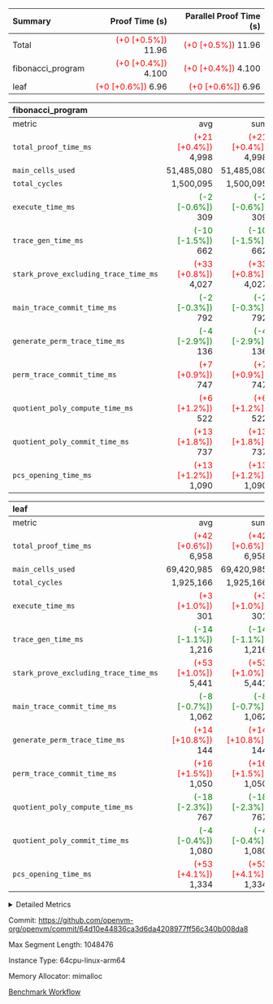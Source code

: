 | Summary | Proof Time (s) | Parallel Proof Time (s) |
|:---|---:|---:|
| Total | <span style='color: red'>(+0 [+0.5%])</span> 11.96 | <span style='color: red'>(+0 [+0.5%])</span> 11.96 |
| fibonacci_program | <span style='color: red'>(+0 [+0.4%])</span> 4.100 | <span style='color: red'>(+0 [+0.4%])</span> 4.100 |
| leaf | <span style='color: red'>(+0 [+0.6%])</span> 6.96 | <span style='color: red'>(+0 [+0.6%])</span> 6.96 |


| fibonacci_program |||||
|:---|---:|---:|---:|---:|
|metric|avg|sum|max|min|
| `total_proof_time_ms ` | <span style='color: red'>(+21 [+0.4%])</span> 4,998 | <span style='color: red'>(+21 [+0.4%])</span> 4,998 | <span style='color: red'>(+21 [+0.4%])</span> 4,998 | <span style='color: red'>(+21 [+0.4%])</span> 4,998 |
| `main_cells_used     ` |  51,485,080 |  51,485,080 |  51,485,080 |  51,485,080 |
| `total_cycles        ` |  1,500,095 |  1,500,095 |  1,500,095 |  1,500,095 |
| `execute_time_ms     ` | <span style='color: green'>(-2 [-0.6%])</span> 309 | <span style='color: green'>(-2 [-0.6%])</span> 309 | <span style='color: green'>(-2 [-0.6%])</span> 309 | <span style='color: green'>(-2 [-0.6%])</span> 309 |
| `trace_gen_time_ms   ` | <span style='color: green'>(-10 [-1.5%])</span> 662 | <span style='color: green'>(-10 [-1.5%])</span> 662 | <span style='color: green'>(-10 [-1.5%])</span> 662 | <span style='color: green'>(-10 [-1.5%])</span> 662 |
| `stark_prove_excluding_trace_time_ms` | <span style='color: red'>(+33 [+0.8%])</span> 4,027 | <span style='color: red'>(+33 [+0.8%])</span> 4,027 | <span style='color: red'>(+33 [+0.8%])</span> 4,027 | <span style='color: red'>(+33 [+0.8%])</span> 4,027 |
| `main_trace_commit_time_ms` | <span style='color: green'>(-2 [-0.3%])</span> 792 | <span style='color: green'>(-2 [-0.3%])</span> 792 | <span style='color: green'>(-2 [-0.3%])</span> 792 | <span style='color: green'>(-2 [-0.3%])</span> 792 |
| `generate_perm_trace_time_ms` | <span style='color: green'>(-4 [-2.9%])</span> 136 | <span style='color: green'>(-4 [-2.9%])</span> 136 | <span style='color: green'>(-4 [-2.9%])</span> 136 | <span style='color: green'>(-4 [-2.9%])</span> 136 |
| `perm_trace_commit_time_ms` | <span style='color: red'>(+7 [+0.9%])</span> 747 | <span style='color: red'>(+7 [+0.9%])</span> 747 | <span style='color: red'>(+7 [+0.9%])</span> 747 | <span style='color: red'>(+7 [+0.9%])</span> 747 |
| `quotient_poly_compute_time_ms` | <span style='color: red'>(+6 [+1.2%])</span> 522 | <span style='color: red'>(+6 [+1.2%])</span> 522 | <span style='color: red'>(+6 [+1.2%])</span> 522 | <span style='color: red'>(+6 [+1.2%])</span> 522 |
| `quotient_poly_commit_time_ms` | <span style='color: red'>(+13 [+1.8%])</span> 737 | <span style='color: red'>(+13 [+1.8%])</span> 737 | <span style='color: red'>(+13 [+1.8%])</span> 737 | <span style='color: red'>(+13 [+1.8%])</span> 737 |
| `pcs_opening_time_ms ` | <span style='color: red'>(+13 [+1.2%])</span> 1,090 | <span style='color: red'>(+13 [+1.2%])</span> 1,090 | <span style='color: red'>(+13 [+1.2%])</span> 1,090 | <span style='color: red'>(+13 [+1.2%])</span> 1,090 |

| leaf |||||
|:---|---:|---:|---:|---:|
|metric|avg|sum|max|min|
| `total_proof_time_ms ` | <span style='color: red'>(+42 [+0.6%])</span> 6,958 | <span style='color: red'>(+42 [+0.6%])</span> 6,958 | <span style='color: red'>(+42 [+0.6%])</span> 6,958 | <span style='color: red'>(+42 [+0.6%])</span> 6,958 |
| `main_cells_used     ` |  69,420,985 |  69,420,985 |  69,420,985 |  69,420,985 |
| `total_cycles        ` |  1,925,166 |  1,925,166 |  1,925,166 |  1,925,166 |
| `execute_time_ms     ` | <span style='color: red'>(+3 [+1.0%])</span> 301 | <span style='color: red'>(+3 [+1.0%])</span> 301 | <span style='color: red'>(+3 [+1.0%])</span> 301 | <span style='color: red'>(+3 [+1.0%])</span> 301 |
| `trace_gen_time_ms   ` | <span style='color: green'>(-14 [-1.1%])</span> 1,216 | <span style='color: green'>(-14 [-1.1%])</span> 1,216 | <span style='color: green'>(-14 [-1.1%])</span> 1,216 | <span style='color: green'>(-14 [-1.1%])</span> 1,216 |
| `stark_prove_excluding_trace_time_ms` | <span style='color: red'>(+53 [+1.0%])</span> 5,441 | <span style='color: red'>(+53 [+1.0%])</span> 5,441 | <span style='color: red'>(+53 [+1.0%])</span> 5,441 | <span style='color: red'>(+53 [+1.0%])</span> 5,441 |
| `main_trace_commit_time_ms` | <span style='color: green'>(-8 [-0.7%])</span> 1,062 | <span style='color: green'>(-8 [-0.7%])</span> 1,062 | <span style='color: green'>(-8 [-0.7%])</span> 1,062 | <span style='color: green'>(-8 [-0.7%])</span> 1,062 |
| `generate_perm_trace_time_ms` | <span style='color: red'>(+14 [+10.8%])</span> 144 | <span style='color: red'>(+14 [+10.8%])</span> 144 | <span style='color: red'>(+14 [+10.8%])</span> 144 | <span style='color: red'>(+14 [+10.8%])</span> 144 |
| `perm_trace_commit_time_ms` | <span style='color: red'>(+16 [+1.5%])</span> 1,050 | <span style='color: red'>(+16 [+1.5%])</span> 1,050 | <span style='color: red'>(+16 [+1.5%])</span> 1,050 | <span style='color: red'>(+16 [+1.5%])</span> 1,050 |
| `quotient_poly_compute_time_ms` | <span style='color: green'>(-18 [-2.3%])</span> 767 | <span style='color: green'>(-18 [-2.3%])</span> 767 | <span style='color: green'>(-18 [-2.3%])</span> 767 | <span style='color: green'>(-18 [-2.3%])</span> 767 |
| `quotient_poly_commit_time_ms` | <span style='color: green'>(-4 [-0.4%])</span> 1,080 | <span style='color: green'>(-4 [-0.4%])</span> 1,080 | <span style='color: green'>(-4 [-0.4%])</span> 1,080 | <span style='color: green'>(-4 [-0.4%])</span> 1,080 |
| `pcs_opening_time_ms ` | <span style='color: red'>(+53 [+4.1%])</span> 1,334 | <span style='color: red'>(+53 [+4.1%])</span> 1,334 | <span style='color: red'>(+53 [+4.1%])</span> 1,334 | <span style='color: red'>(+53 [+4.1%])</span> 1,334 |



<details>
<summary>Detailed Metrics</summary>

| group | real_layer_proof_time_ms | num_segments | keygen_time_ms | commit_exe_time_ms |
| --- | --- | --- | --- | --- |
| fibonacci_program |  | 1 | 390 | 6 | 
| leaf | 6,994 |  |  |  | 

| group | air_name | quotient_deg | interactions | constraints |
| --- | --- | --- | --- | --- |
| fibonacci_program | AccessAdapterAir<16> | 4 | 5 | 11 | 
| fibonacci_program | AccessAdapterAir<2> | 4 | 5 | 11 | 
| fibonacci_program | AccessAdapterAir<32> | 4 | 5 | 11 | 
| fibonacci_program | AccessAdapterAir<4> | 4 | 5 | 11 | 
| fibonacci_program | AccessAdapterAir<64> | 4 | 5 | 11 | 
| fibonacci_program | AccessAdapterAir<8> | 4 | 5 | 11 | 
| fibonacci_program | BitwiseOperationLookupAir<8> | 2 | 2 | 4 | 
| fibonacci_program | MemoryMerkleAir<8> | 4 | 4 | 38 | 
| fibonacci_program | PersistentBoundaryAir<8> | 4 | 3 | 5 | 
| fibonacci_program | PhantomAir | 4 | 3 | 4 | 
| fibonacci_program | Poseidon2PeripheryAir<BabyBearParameters>, 1> | 2 | 1 | 286 | 
| fibonacci_program | ProgramAir | 1 | 1 | 4 | 
| fibonacci_program | RangeTupleCheckerAir<2> | 1 | 1 | 4 | 
| fibonacci_program | Rv32HintStoreAir | 4 | 19 | 21 | 
| fibonacci_program | VariableRangeCheckerAir | 1 | 1 | 4 | 
| fibonacci_program | VmAirWrapper<Rv32BaseAluAdapterAir, BaseAluCoreAir<4, 8> | 4 | 19 | 30 | 
| fibonacci_program | VmAirWrapper<Rv32BaseAluAdapterAir, LessThanCoreAir<4, 8> | 4 | 17 | 35 | 
| fibonacci_program | VmAirWrapper<Rv32BaseAluAdapterAir, ShiftCoreAir<4, 8> | 4 | 23 | 84 | 
| fibonacci_program | VmAirWrapper<Rv32BranchAdapterAir, BranchEqualCoreAir<4> | 4 | 11 | 17 | 
| fibonacci_program | VmAirWrapper<Rv32BranchAdapterAir, BranchLessThanCoreAir<4, 8> | 4 | 13 | 32 | 
| fibonacci_program | VmAirWrapper<Rv32CondRdWriteAdapterAir, Rv32JalLuiCoreAir> | 4 | 10 | 15 | 
| fibonacci_program | VmAirWrapper<Rv32JalrAdapterAir, Rv32JalrCoreAir> | 4 | 16 | 16 | 
| fibonacci_program | VmAirWrapper<Rv32LoadStoreAdapterAir, LoadSignExtendCoreAir<4, 8> | 4 | 18 | 21 | 
| fibonacci_program | VmAirWrapper<Rv32LoadStoreAdapterAir, LoadStoreCoreAir<4> | 4 | 17 | 27 | 
| fibonacci_program | VmAirWrapper<Rv32MultAdapterAir, DivRemCoreAir<4, 8> | 4 | 25 | 72 | 
| fibonacci_program | VmAirWrapper<Rv32MultAdapterAir, MulHCoreAir<4, 8> | 4 | 24 | 23 | 
| fibonacci_program | VmAirWrapper<Rv32MultAdapterAir, MultiplicationCoreAir<4, 8> | 4 | 19 | 13 | 
| fibonacci_program | VmAirWrapper<Rv32RdWriteAdapterAir, Rv32AuipcCoreAir> | 4 | 11 | 12 | 
| fibonacci_program | VmConnectorAir | 4 | 3 | 8 | 
| leaf | AccessAdapterAir<2> | 4 | 5 | 11 | 
| leaf | AccessAdapterAir<4> | 4 | 5 | 11 | 
| leaf | AccessAdapterAir<8> | 4 | 5 | 11 | 
| leaf | FriReducedOpeningAir | 4 | 31 | 52 | 
| leaf | NativePoseidon2Air<BabyBearParameters>, 1> | 4 | 176 | 555 | 
| leaf | PhantomAir | 4 | 3 | 4 | 
| leaf | ProgramAir | 1 | 1 | 4 | 
| leaf | VariableRangeCheckerAir | 1 | 1 | 4 | 
| leaf | VmAirWrapper<AluNativeAdapterAir, FieldArithmeticCoreAir> | 4 | 15 | 23 | 
| leaf | VmAirWrapper<BranchNativeAdapterAir, BranchEqualCoreAir<1> | 4 | 11 | 22 | 
| leaf | VmAirWrapper<JalNativeAdapterAir, JalCoreAir> | 4 | 7 | 6 | 
| leaf | VmAirWrapper<NativeAdapterAir<2, 0>, PublicValuesCoreAir> | 4 | 11 | 23 | 
| leaf | VmAirWrapper<NativeLoadStoreAdapterAir<1>, NativeLoadStoreCoreAir<1> | 4 | 15 | 16 | 
| leaf | VmAirWrapper<NativeLoadStoreAdapterAir<4>, NativeLoadStoreCoreAir<4> | 4 | 15 | 16 | 
| leaf | VmAirWrapper<NativeVectorizedAdapterAir<4>, FieldExtensionCoreAir> | 4 | 15 | 23 | 
| leaf | VmConnectorAir | 4 | 3 | 8 | 
| leaf | VolatileBoundaryAir | 4 | 4 | 16 | 

| group | air_name | idx | rows | prep_cols | perm_cols | main_cols | cells |
| --- | --- | --- | --- | --- | --- | --- | --- |
| leaf | AccessAdapterAir<2> | 0 | 262,144 |  | 12 | 11 | 6,029,312 | 
| leaf | AccessAdapterAir<4> | 0 | 131,072 |  | 12 | 13 | 3,276,800 | 
| leaf | AccessAdapterAir<8> | 0 | 512 |  | 12 | 17 | 14,848 | 
| leaf | FriReducedOpeningAir | 0 | 131,072 |  | 36 | 25 | 7,995,392 | 
| leaf | NativePoseidon2Air<BabyBearParameters>, 1> | 0 | 32,768 |  | 216 | 399 | 20,152,320 | 
| leaf | PhantomAir | 0 | 32,768 |  | 8 | 6 | 458,752 | 
| leaf | ProgramAir | 0 | 131,072 |  | 8 | 10 | 2,359,296 | 
| leaf | VariableRangeCheckerAir | 0 | 262,144 | 2 | 8 | 1 | 2,359,296 | 
| leaf | VmAirWrapper<AluNativeAdapterAir, FieldArithmeticCoreAir> | 0 | 1,048,576 |  | 20 | 29 | 51,380,224 | 
| leaf | VmAirWrapper<BranchNativeAdapterAir, BranchEqualCoreAir<1> | 0 | 524,288 |  | 16 | 23 | 20,447,232 | 
| leaf | VmAirWrapper<JalNativeAdapterAir, JalCoreAir> | 0 | 65,536 |  | 12 | 9 | 1,376,256 | 
| leaf | VmAirWrapper<NativeAdapterAir<2, 0>, PublicValuesCoreAir> | 0 | 64 |  | 16 | 23 | 2,496 | 
| leaf | VmAirWrapper<NativeLoadStoreAdapterAir<1>, NativeLoadStoreCoreAir<1> | 0 | 524,288 |  | 24 | 22 | 24,117,248 | 
| leaf | VmAirWrapper<NativeLoadStoreAdapterAir<4>, NativeLoadStoreCoreAir<4> | 0 | 65,536 |  | 24 | 31 | 3,604,480 | 
| leaf | VmAirWrapper<NativeVectorizedAdapterAir<4>, FieldExtensionCoreAir> | 0 | 65,536 |  | 20 | 38 | 3,801,088 | 
| leaf | VmConnectorAir | 0 | 2 | 1 | 8 | 4 | 24 | 
| leaf | VolatileBoundaryAir | 0 | 524,288 |  | 8 | 11 | 9,961,472 | 

| group | air_name | segment | rows | prep_cols | perm_cols | main_cols | cells |
| --- | --- | --- | --- | --- | --- | --- | --- |
| fibonacci_program | AccessAdapterAir<8> | 0 | 32 |  | 12 | 17 | 928 | 
| fibonacci_program | BitwiseOperationLookupAir<8> | 0 | 65,536 | 3 | 8 | 2 | 655,360 | 
| fibonacci_program | MemoryMerkleAir<8> | 0 | 256 |  | 12 | 32 | 11,264 | 
| fibonacci_program | PersistentBoundaryAir<8> | 0 | 32 |  | 8 | 20 | 896 | 
| fibonacci_program | PhantomAir | 0 | 2 |  | 8 | 6 | 28 | 
| fibonacci_program | Poseidon2PeripheryAir<BabyBearParameters>, 1> | 0 | 256 |  | 8 | 300 | 78,848 | 
| fibonacci_program | ProgramAir | 0 | 4,096 |  | 8 | 10 | 73,728 | 
| fibonacci_program | RangeTupleCheckerAir<2> | 0 | 524,288 | 2 | 8 | 1 | 4,718,592 | 
| fibonacci_program | Rv32HintStoreAir | 0 | 4 |  | 24 | 32 | 224 | 
| fibonacci_program | VariableRangeCheckerAir | 0 | 262,144 | 2 | 8 | 1 | 2,359,296 | 
| fibonacci_program | VmAirWrapper<Rv32BaseAluAdapterAir, BaseAluCoreAir<4, 8> | 0 | 1,048,576 |  | 28 | 36 | 67,108,864 | 
| fibonacci_program | VmAirWrapper<Rv32BaseAluAdapterAir, LessThanCoreAir<4, 8> | 0 | 524,288 |  | 24 | 37 | 31,981,568 | 
| fibonacci_program | VmAirWrapper<Rv32BranchAdapterAir, BranchEqualCoreAir<4> | 0 | 262,144 |  | 16 | 26 | 11,010,048 | 
| fibonacci_program | VmAirWrapper<Rv32BranchAdapterAir, BranchLessThanCoreAir<4, 8> | 0 | 4 |  | 20 | 32 | 208 | 
| fibonacci_program | VmAirWrapper<Rv32CondRdWriteAdapterAir, Rv32JalLuiCoreAir> | 0 | 131,072 |  | 16 | 18 | 4,456,448 | 
| fibonacci_program | VmAirWrapper<Rv32JalrAdapterAir, Rv32JalrCoreAir> | 0 | 16 |  | 20 | 28 | 768 | 
| fibonacci_program | VmAirWrapper<Rv32LoadStoreAdapterAir, LoadStoreCoreAir<4> | 0 | 16 |  | 28 | 40 | 1,088 | 
| fibonacci_program | VmAirWrapper<Rv32RdWriteAdapterAir, Rv32AuipcCoreAir> | 0 | 8 |  | 16 | 21 | 296 | 
| fibonacci_program | VmConnectorAir | 0 | 2 | 1 | 8 | 4 | 24 | 

| group | idx | trace_gen_time_ms | total_proof_time_ms | total_cycles | total_cells | stark_prove_excluding_trace_time_ms | quotient_poly_compute_time_ms | quotient_poly_commit_time_ms | perm_trace_commit_time_ms | pcs_opening_time_ms | main_trace_commit_time_ms | main_cells_used | generate_perm_trace_time_ms | execute_time_ms |
| --- | --- | --- | --- | --- | --- | --- | --- | --- | --- | --- | --- | --- | --- | --- |
| leaf | 0 | 1,216 | 6,958 | 1,925,166 | 157,336,536 | 5,441 | 767 | 1,080 | 1,050 | 1,334 | 1,062 | 69,420,985 | 144 | 301 | 

| group | segment | trace_gen_time_ms | total_proof_time_ms | total_cycles | total_cells | stark_prove_excluding_trace_time_ms | quotient_poly_compute_time_ms | quotient_poly_commit_time_ms | perm_trace_commit_time_ms | pcs_opening_time_ms | main_trace_commit_time_ms | main_cells_used | generate_perm_trace_time_ms | execute_time_ms |
| --- | --- | --- | --- | --- | --- | --- | --- | --- | --- | --- | --- | --- | --- | --- |
| fibonacci_program | 0 | 662 | 4,998 | 1,500,095 | 122,458,476 | 4,027 | 522 | 737 | 747 | 1,090 | 792 | 51,485,080 | 136 | 309 | 

</details>


Commit: https://github.com/openvm-org/openvm/commit/64d10e44836ca3d6da4208977ff56c340b008da8

Max Segment Length: 1048476

Instance Type: 64cpu-linux-arm64

Memory Allocator: mimalloc

[Benchmark Workflow](https://github.com/openvm-org/openvm/actions/runs/13093639732)

